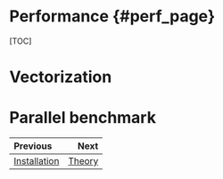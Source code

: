 Performance                         {#perf_page}
===========

[TOC]
# Vectorization

# Parallel benchmark

<div class="section_buttons">

| Previous          |                              Next |
|:------------------|----------------------------------:|
| [Installation](install_page.html) | [Theory](theory_page.html) |
</div>